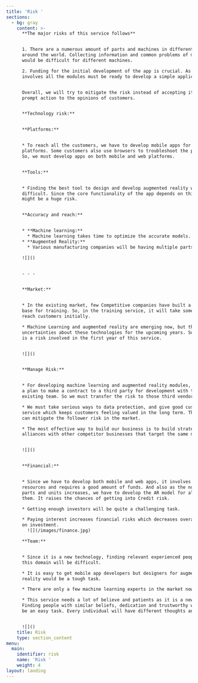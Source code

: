 ```yaml
---
title: 'Risk '
sections:
  - bg: gray
    content: >-
      **The major risks of this service follows**


      1. There are a numerous amount of parts and machines in different firms
      around the world. Collecting information and common problems of machines
      would be difficult for different machines.

      2. Funding for the initial development of the app is crucial. As it
      involves all the modules must be ready to develop a simple application.


      Overall, we will try to mitigate the risk instead of accepting it by
      prompt action to the opinions of customers.


      **Technology risk:**


      **Platforms:**


      * To reach all the customers, we have to develop mobile apps for all
      platforms. Some customers also use browsers to troubleshoot the problems.
      So, we must develop apps on both mobile and web platforms.


      **Tools:**


      * Finding the best tool to design and develop augmented reality will be
      difficult. Since the core functionality of the app depends on this tool
      might be a huge risk.


      **Accuracy and reach:**


      * **Machine learning:**
        * Machine learning takes time to optimize the accurate models.
      * **Augmented Reality:**
        * Various manufacturing companies will be having multiple parts and units. It will be difficult to design the AR model for all of them.

      ![]()


      - - -


      **Market:**


      * In the existing market, few Competitive companies have built a very good
      base for training. So, in the training service, it will take some time to
      reach customers initially.

      * Machine Learning and augmented reality are emerging now, but there are
      uncertainties about these technologies for the upcoming years. So, there
      is a risk involved in the first year of this service.


      ![]()


      **Manage Risk:**


      * For developing machine learning and augmented reality modules, There is
      a plan to make a contract to a third party for development with the
      existing team. So we must transfer the risk to those third vendors.

      * We must take serious ways to data protection, and give good customer
      service which keeps customers feeling valued in the long term. This way we
      can mitigate the follower risk in the market.

      * The most effective way to build our business is to build strategic
      alliances with other competitor businesses that target the same market. 


      ![]()


      **Financial:**


      * Since we have to develop both mobile and web apps, it involves more
      resources and requires a good amount of funds. And also as the number of
      parts and units increases, we have to develop the AR model for all of
      them. It raises the chances of getting into Credit risk.

      * Getting enough investors will be quite a challenging task.      

      * Paying interest increases financial risks which decreases overall return
      on investment.
        ![](/images/finance.jpg)

      **Team:**


      * Since it is a new technology, finding relevant experienced people in
      this domain will be difficult. 

      * It is easy to get mobile app developers but designers for augmented
      reality would be a tough task. 

      * There are only a few machine learning experts in the market now.

      * This service needs a lot of believe and patients as it is a new venture.
      Finding people with similar beliefs, dedication and trustworthy will not
      be an easy task. Every individual will have different thoughts and goals.


      ![]()
    title: Risk
    type: section_content
menu:
  main:
    identifier: risk
    name: 'Risk '
    weight: 4
layout: landing
---
```



